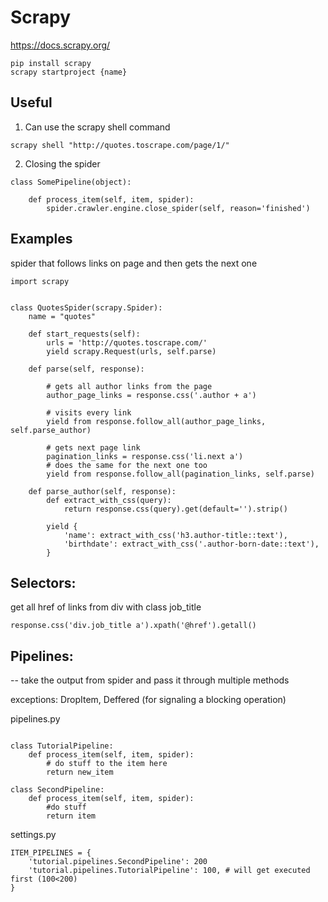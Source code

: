 # Scrapy
https://docs.scrapy.org/

```
pip install scrapy
scrapy startproject {name}
```

## Useful

1. Can use the scrapy shell command
```
scrapy shell "http://quotes.toscrape.com/page/1/"
```

2. Closing the spider
```
class SomePipeline(object):

    def process_item(self, item, spider):
        spider.crawler.engine.close_spider(self, reason='finished')
```

## Examples

spider that follows links on page and then gets the next one

```
import scrapy


class QuotesSpider(scrapy.Spider):
    name = "quotes"

    def start_requests(self):
        urls = 'http://quotes.toscrape.com/'
        yield scrapy.Request(urls, self.parse)

    def parse(self, response):

    	# gets all author links from the page
        author_page_links = response.css('.author + a')
    	
    	# visits every link
        yield from response.follow_all(author_page_links, self.parse_author)

        # gets next page link
        pagination_links = response.css('li.next a')
        # does the same for the next one too
        yield from response.follow_all(pagination_links, self.parse)

    def parse_author(self, response):
        def extract_with_css(query):
            return response.css(query).get(default='').strip()

        yield {
            'name': extract_with_css('h3.author-title::text'),
            'birthdate': extract_with_css('.author-born-date::text'),
        }
```

## Selectors:

get all href of links from div with class job_title
```
response.css('div.job_title a').xpath('@href').getall()
```

## Pipelines:
-- take the output from spider and pass it through multiple methods

exceptions:  DropItem, Deffered (for signaling a blocking operation)


pipelines.py
```

class TutorialPipeline:
    def process_item(self, item, spider):
        # do stuff to the item here
        return new_item

class SecondPipeline:
    def process_item(self, item, spider):
        #do stuff
        return item
```

settings.py
```
ITEM_PIPELINES = {
    'tutorial.pipelines.SecondPipeline': 200
    'tutorial.pipelines.TutorialPipeline': 100, # will get executed first (100<200)
}
```